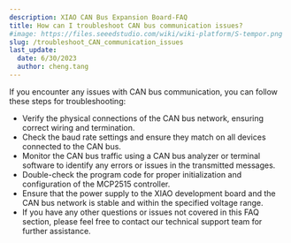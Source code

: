 ```yaml
---
description: XIAO CAN Bus Expansion Board-FAQ
title: How can I troubleshoot CAN bus communication issues?
#image: https://files.seeedstudio.com/wiki/wiki-platform/S-tempor.png
slug: /troubleshoot_CAN_communication_issues
last_update:
  date: 6/30/2023
  author: cheng.tang
---
```


If you encounter any issues with CAN bus communication, you can follow these steps for troubleshooting:

- Verify the physical connections of the CAN bus network, ensuring correct wiring and termination.
- Check the baud rate settings and ensure they match on all devices connected to the CAN bus.
- Monitor the CAN bus traffic using a CAN bus analyzer or terminal software to identify any errors or issues in the transmitted messages.
- Double-check the program code for proper initialization and configuration of the MCP2515 controller.
- Ensure that the power supply to the XIAO development board and the CAN bus network is stable and within the specified voltage range.
- If you have any other questions or issues not covered in this FAQ section, please feel free to contact our technical support team for further assistance.